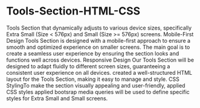 # Tools-Section-HTML-CSS


Tools Section that dynamically adjusts to various device sizes, specifically Extra Small (Size < 576px) and Small (Size >= 576px) screens.
Mobile-First Design Tools Section is designed with a mobile-first approach to ensure a smooth and optimized experience on smaller screens.
The main goal is to create a seamless user experience by ensuring the section looks and functions well across devices.
Responsive Design Our Tools Section will be designed to adapt fluidly to different screen sizes, guaranteeing a consistent user experience on all devices.
created a well-structured HTML layout for the Tools Section, making it easy to manage and style.
CSS StylingTo make the section visually appealing and user-friendly, applied CSS styles
applied bootsrap media queries will be used to define specific styles for Extra Small and Small screens.
